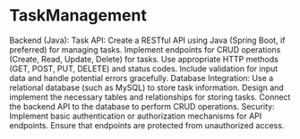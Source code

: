 # TaskManagement



Backend (Java):
Task API:
Create a RESTful API using Java (Spring Boot, if preferred) for managing tasks.
Implement endpoints for CRUD operations (Create, Read, Update, Delete) for tasks.
Use appropriate HTTP methods (GET, POST, PUT, DELETE) and status codes.
Include validation for input data and handle potential errors gracefully.
Database Integration:
Use a relational database (such as MySQL) to store task information.
Design and implement the necessary tables and relationships for storing tasks.
Connect the backend API to the database to perform CRUD operations.
Security:
Implement basic authentication or authorization mechanisms for API endpoints.
Ensure that endpoints are protected from unauthorized access.
